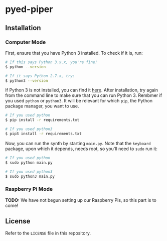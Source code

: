 # pyed-piper

## Installation

### Computer Mode

First, ensure that you have Python 3 installed. To check if it is, run:

```bash
# If this says Python 3.x.x, you're fine!
$ python --version

# If it says Python 2.7.x, try:
$ python3 --version
```

If Python 3 is not installed, you can find it [here](https://www.python.org/downloads/). After installation, try again from the command line to make sure that you can run Python 3. Rembmer if you used `python` or `python3`. It will be relevant for which `pip`, the Python package manager, you want to use.

```bash
# If you used python
$ pip install -r requirements.txt

# If you used python3
$ pip3 install -r requirements.txt
```

Now, you can run the synth by starting `main.py`. Note that the `keyboard` package, upon which it depends, needs root, so you'll need to `sudo` run it:

```bash
# If you used python
$ sudo python main.py

# If you used python3
$ sudo python3 main.py
```

### Raspberry Pi Mode

**TODO:** We have not begun setting up our Raspberry Pis, so this part is to come!

## License

Refer to the `LICENSE` file in this repository.
